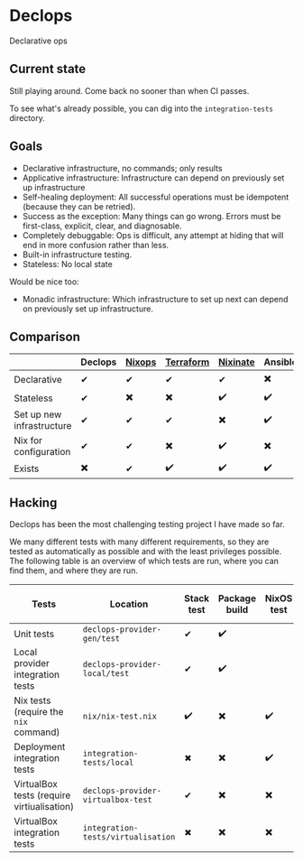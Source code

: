 # Declops

Declarative ops

## Current state

Still playing around.
Come back no sooner than when CI passes.

To see what's already possible, you can dig into the `integration-tests` directory.

## Goals

* Declarative infrastructure, no commands; only results
* Applicative infrastructure: Infrastructure can depend on previously set up infrastructure
* Self-healing deployment: All successful operations must be idempotent (because they can be retried).
* Success as the exception: Many things can go wrong. Errors must be first-class, explicit, clear, and diagnosable.
* Completely debuggable: Ops is difficult, any attempt at hiding that will end in more confusion rather than less.
* Built-in infrastructure testing.
* Stateless: No local state

Would be nice too:

* Monadic infrastructure: Which infrastructure to set up next can depend on previously set up infrastructure.

## Comparison

|                                            | Declops | [Nixops](https://github.com/NixOS/nixops)  | [Terraform](https://www.terraform.io/) | [Nixinate](https://github.com/MatthewCroughan/nixinate)  | Ansible | Puppet |
|--------------------------------------------|---------|---------|-----------|-----------|-------|-----|
| Declarative                                | ✔       | ✔       | ✔         | ✔         | ✖️     | ✖️   |
| Stateless                                  | ✔       | ✖️       | ✖️         | ✔️         | ✔️     | ✔️   |
| Set up new infrastructure                  | ✔       | ✔       | ✔         | ✖️         | ✔️     | ✔️   |
| Nix for configuration                      | ✔       | ✔       | ✖️         | ✔️         | ✖️     | ✖️   |
| Exists                                     | ✖️       | ✔       | ✔️         | ✔️         | ✔️     | ✔️   |

## Hacking

Declops has been the most challenging testing project I have made so far.

We many different tests with many different requirements, so they are tested as automatically as possible and with the least privileges possible.
The following table is an overview of which tests are run, where you can find them, and where they are run.

| Tests                                      | Location                              | Stack test | Package build | NixOS test | GitHub Actions CI | Manual Nix Script |
|--------------------------------------------|---------------------------------------|------------|---------------|------------|-------------------|-------------------|
| Unit tests                                 | `declops-provider-gen/test`           | ✔          | ✔️             |            | ✔️                 |                   |
| Local provider integration tests           | `declops-provider-local/test`         | ✔          | ✔️             |            | ✔️                 |                   |
| Nix tests (require the `nix` command)      | `nix/nix-test.nix`                    | ✔️          | ✖️             | ✔️          | ✖️                 |                   |
| Deployment integration tests               | `integration-tests/local`             | ✖          | ✖️             | ✔️          | ✖️                 |                   |
| VirtualBox tests (require virtiualisation) | `declops-provider-virtualbox-test`    | ✔          | ✖️             | ✖️          | ✖️                 | ✔                 |
| VirtualBox integration tests               | `integration-tests/virtualisation`    | ✖          | ✖️             | ✖️          | ✖️                 | ✔                 |
